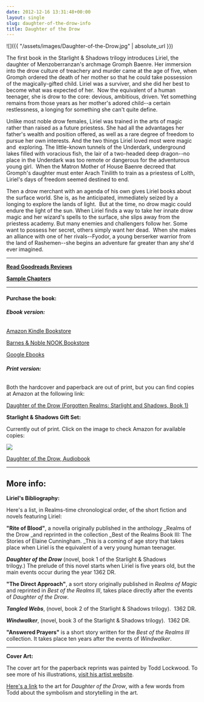 ```yaml
---
date: 2012-12-16 13:31:48+00:00
layout: single
slug: daughter-of-the-drow-info
title: Daughter of the Drow
---
```


![]({{ "/assets/images/Daughter-of-the-Drow.jpg" | absolute_url }})

The first book in the Starlight & Shadows trilogy introduces Liriel, the daughter of Menzoberranzan's archmage Gromph Baenre. Her immersion into the drow culture of treachery and murder came at the age of five, when Gromph ordered the death of her mother so that he could take possession of the magically-gifted child. Liriel was a surviver, and she did her best to become what was expected of her.  Now the equivalent of a human teenager, she is drow to the core: devious, ambitious, driven. Yet something remains from those years as her mother's adored child--a certain restlessness, a longing for something she can't quite define.

Unlike most noble drow females, Liriel was trained in the arts of magic rather than raised as a future priestess. She had all the advantages her father's wealth and position offered, as well as a rare degree of freedom to pursue her own interests. And the two things Liriel loved most were magic and  exploring. The little-known tunnels of the Underdark, underground lakes filled with voracious fish, the lair of a two-headed deep dragon--no place in the Underdark was too remote or dangerous for the adventurous young girl.  When the Matron Mother of House Baenre decreed that Gromph's daughter must enter Arach Tinilith to train as a priestess of Lolth, Liriel's days of freedom seemed destined to end.

Then a drow merchant with an agenda of his own gives Liriel books about the surface world. She is, as he anticipated, immediately seized by a longing to explore the lands of light.  But at the time, no drow magic could endure the light of the sun. When Liriel finds a way to take her innate drow magic and her wizard's spells to the surface, she slips away from the priestess academy. But many enemies and challengers follow her. Some want to possess her secret, others simply want her dead.  When she makes an alliance with one of her rivals--Fyodor, a young berserker warrior from the land of Rashemen--she begins an adventure far greater than any she'd ever imagined.

***

**[Read Goodreads Reviews](http://www.goodreads.com/book/show/291514.Daughter_of_the_Drow)**

**[Sample Chapters](http://books.google.com/books?id=hXUQfTaylEAC&printsec=frontcover&source=gbs_ge_summary_r&cad=0#v=onepage&q&f=false)**

***


#### **Purchase the book:**

###### **Ebook version:**

[Amazon Kindle Bookstore](https://www.amazon.com/Daughter-Drow-Starlight-Shadows-Book-ebook/dp/B0058Z4NZ0)

[Barnes & Noble NOOK Bookstore](http://www.barnesandnoble.com/w/forgotten-realms-elaine-cunningham/1103164952?ean=9780786960194)

[Google Ebooks](http://books.google.com/books/about/Daughter_of_the_Drow.html?id=hXUQfTaylEAC)

###### **Print version:**

Both the hardcover and paperback are out of print, but you can find copies at Amazon at the following link:

[Daughter of the Drow (Forgotten Realms: Starlight and Shadows, Book 1)](https://www.amazon.com/gp/product/0786929294/ref=as_li_tl?ie=UTF8&camp=1789&creative=9325&creativeASIN=0786929294&linkCode=as2&tag=elainecu-20&linkId=bbbcc7ccc315b05895066308c5acbba5)

**Starlight & Shadows Gift Set:**

Currently out of print. Click on the image to check Amazon for available copies:

[![](//ws-na.amazon-adsystem.com/widgets/q?_encoding=UTF8&MarketPlace=US&ASIN=0786938161&ServiceVersion=20070822&ID=AsinImage&WS=1&Format=_SL250_&tag=elainecu-20)](https://www.amazon.com/gp/product/0786938161/ref=as_li_tl?ie=UTF8&camp=1789&creative=9325&creativeASIN=0786938161&linkCode=as2&tag=elainecu-20&linkId=d0b658fba72a1e4fa77b52bc9c00c239)

[Daughter of the Drow, Audiobook](https://www.amazon.com/gp/product/B00B7G9U1G/ref=as_li_tl?ie=UTF8&camp=1789&creative=9325&creativeASIN=B00B7G9U1G&linkCode=as2&tag=elainecu-20&linkId=6ae0f506fd0ca1cdc71b3c6afe895503)

***

## More info:

**Liriel's Bibliography:**

Here's a list, in Realms-time chronological order, of the short fiction and novels featuring Liriel:

**"Rite of Blood"**, a novella originally published in the anthology _Realms of the Drow _and reprinted in the collection _Best of the Realms Book III: The Stories of Elaine Cunningham. _This is a coming of age story that takes place when Liriel is the equivalent of a very young human teenager.

_**Daughter of the Drow**_ (novel, book 1 of the Starlight & Shadows trilogy.) The prelude of this novel starts when Liriel is five years old, but the main events occur during the year 1362 DR.

**"The Direct Approach"**, a sort story originally published in _Realms of Magic_ and reprinted in _Best of the Realms III_, takes place directly after the events of _Daughter of the Drow_.

**_Tangled Webs_**, (novel, book 2 of the Starlight & Shadows trilogy).  1362 DR.

_**Windwalker**_, (novel, book 3 of the Starlight & Shadows trilogy).  1362 DR.

**"Answered Prayers"** is a short story written for the _Best of the Realms III_ collection. It takes place ten years after the events of _Windwalker_.

***

**Cover Art:**

The cover art for the paperback reprints was painted by Todd Lockwood. To see more of his illustrations, [visit his artist website](http://www.toddlockwood.com/).

[Here's a link](http://www.toddlockwood.com/galleries/books/02/daughter_drow.shtml) to the art for _Daughter of the Drow_, with a few words from Todd about the symbolism and storytelling in the art.
